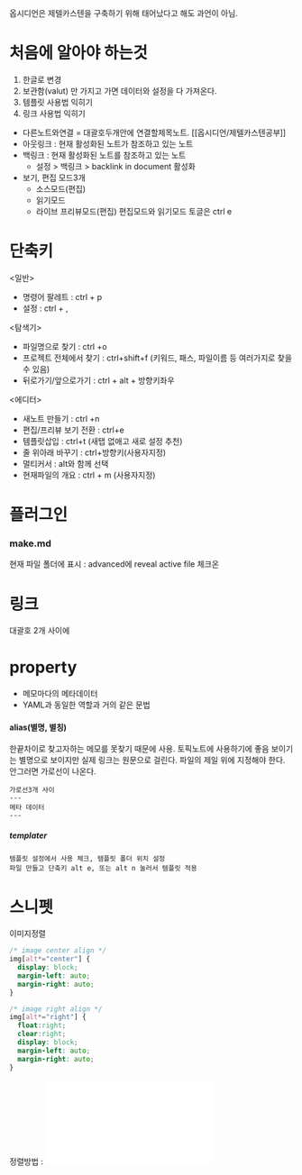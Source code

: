 
옵시디언은 제텔카스텐을 구축하기 위해 태어났다고 해도 과언이 아님.

# 처음에 알아야 하는것
1. 한글로 변경
2. 보관함(valut) 만 가지고 가면 데이터와 설정을 다 가져온다.
5. 템플릿 사용법 익히기
6. 링크 사용법 익히기

- 다른노트와연결 = 대괄호두개안에 연결할제목노트.   [[옵시디언/제텔카스텐공부]]
- 아웃링크 : 현재 활성화된 노트가 참조하고 있는 노트
- 백링크 : 현재 활성화된 노트를 참조하고 있는 노트
	- 설정 > 백링크 > backlink in document 활성화
- 보기, 편집 모드3개
	- 소스모드(편집)
	- 읽기모드
	- 라이브 프리뷰모드(편집)
	  편집모드와 읽기모드 토글은 ctrl e

# 단축키
<일반>
- 명령어 팔레트 : ctrl + p
- 설정 : ctrl + ,

<탐색기>
- 파일명으로 찾기 : ctrl +o 
- 프로젝트 전체에서 찾기 : ctrl+shift+f  (키워드, 패스, 파일이름 등 여러가지로 찾을 수 있음)
- 뒤로가기/앞으로가기 : ctrl + alt + 방향키좌우

<에디터>
- 새노트 만들기 : ctrl +n
- 편집/프리뷰 보기 전환 : ctrl+e
- 템플릿삽입 : ctrl+t (새탭 없애고 새로 설정 추천) 
- 줄 위아래 바꾸기 : ctrl+방향키(사용자지정)
- 멀티커서 : alt와 함께 선택
- 현재파일의 개요 : ctrl + m (사용자지정)


# 플러그인
### make.md
현재 파일 폴더에 표시 : advanced에  reveal active file 체크온
# 링크
대괄호 2개 사이에

# property
- 메모마다의 메타데이터
- YAML과 동일한 역할과 거의 같은 문법
#### alias(별명, 별칭)
한끝차이로 찾고자하는 메모를 못찾기 때문에 사용. 토픽노트에 사용하기에 좋음
보이기는 별명으로 보이지만 실제 링크는 원문으로 걸린다.
파일의 제일 위에 지정해야 한다. 안그러면 가로선이 나온다.
```
가로선3개 사이
---
메타 데이터
---
```

##### templater
	템플릿 설정에서 사용 체크, 템플릿 폴더 위치 설정
	파일 만들고 단축키 alt e, 또는 alt n 눌러서 템플릿 적용

# 스니펫
이미지정렬
```css
/* image center align */
img[alt*="center"] {
  display: block;
  margin-left: auto;
  margin-right: auto;
}

/* image right align */
img[alt*="right"] {
  float:right;
  clear:right;
  display: block;
  margin-left: auto;
  margin-right: auto;
}
```
정렬방법 : ![description|center|400](옵시디언/Obsidian_Logo.jpg.md)

